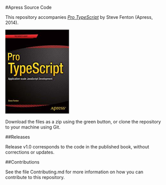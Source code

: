 #Apress Source Code

This repository accompanies [*Pro TypeScript*](http://www.apress.com/9781430267911) by Steve Fenton (Apress, 2014).

![Cover image](9781430267911.jpg)

Download the files as a zip using the green button, or clone the repository to your machine using Git.

##Releases

Release v1.0 corresponds to the code in the published book, without corrections or updates.

##Contributions

See the file Contributing.md for more information on how you can contribute to this repository.
